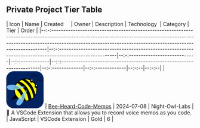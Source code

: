 ## Private Project Tier Table

| Icon                                                                                                                                                                                                                                        | Name                                                                                                      | Created&nbsp;&nbsp;&nbsp;&nbsp; | Owner           | Description                                                              | Technology&nbsp; | Category         | Tier  | Order |
|--:-:----------------------------------------------------------------------------------------------------------------------------------------------------------------------------------------------------------------------------------------|--:-:------------------------------------------------------------------------------------------------------|--:-:----------------------------|--:-:------------|--:-:---------------------------------------------------------------------|--:-:-------------|--:-:-------------|--:-:--|--:-:--|
| <a href="https://marketplace.visualstudio.com/items?itemName=night-owl-labs.bee-heard" target="_blank" class="icon-container"><img src="../docs/images/private_repos/Bee-Heard-Code-Memos.png" width="100" height="100" alt="Platinum"></a> | <a href="https://github.com/Night-Owl-Labs/Bee-Heard-Code-Memos" target="_blank">Bee-Heard-Code-Memos</a> | 2024-07-08                      | Night-Owl-Labs | 🐝 A VSCode Extension that allows you to record voice memos as you code. | JavaScript       | VSCode Extension | Gold  | 6     |
